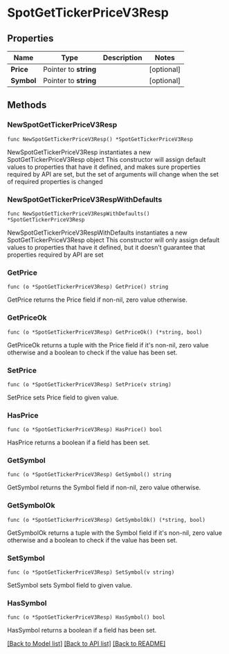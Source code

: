 # SpotGetTickerPriceV3Resp

## Properties

Name | Type | Description | Notes
------------ | ------------- | ------------- | -------------
**Price** | Pointer to **string** |  | [optional] 
**Symbol** | Pointer to **string** |  | [optional] 

## Methods

### NewSpotGetTickerPriceV3Resp

`func NewSpotGetTickerPriceV3Resp() *SpotGetTickerPriceV3Resp`

NewSpotGetTickerPriceV3Resp instantiates a new SpotGetTickerPriceV3Resp object
This constructor will assign default values to properties that have it defined,
and makes sure properties required by API are set, but the set of arguments
will change when the set of required properties is changed

### NewSpotGetTickerPriceV3RespWithDefaults

`func NewSpotGetTickerPriceV3RespWithDefaults() *SpotGetTickerPriceV3Resp`

NewSpotGetTickerPriceV3RespWithDefaults instantiates a new SpotGetTickerPriceV3Resp object
This constructor will only assign default values to properties that have it defined,
but it doesn't guarantee that properties required by API are set

### GetPrice

`func (o *SpotGetTickerPriceV3Resp) GetPrice() string`

GetPrice returns the Price field if non-nil, zero value otherwise.

### GetPriceOk

`func (o *SpotGetTickerPriceV3Resp) GetPriceOk() (*string, bool)`

GetPriceOk returns a tuple with the Price field if it's non-nil, zero value otherwise
and a boolean to check if the value has been set.

### SetPrice

`func (o *SpotGetTickerPriceV3Resp) SetPrice(v string)`

SetPrice sets Price field to given value.

### HasPrice

`func (o *SpotGetTickerPriceV3Resp) HasPrice() bool`

HasPrice returns a boolean if a field has been set.

### GetSymbol

`func (o *SpotGetTickerPriceV3Resp) GetSymbol() string`

GetSymbol returns the Symbol field if non-nil, zero value otherwise.

### GetSymbolOk

`func (o *SpotGetTickerPriceV3Resp) GetSymbolOk() (*string, bool)`

GetSymbolOk returns a tuple with the Symbol field if it's non-nil, zero value otherwise
and a boolean to check if the value has been set.

### SetSymbol

`func (o *SpotGetTickerPriceV3Resp) SetSymbol(v string)`

SetSymbol sets Symbol field to given value.

### HasSymbol

`func (o *SpotGetTickerPriceV3Resp) HasSymbol() bool`

HasSymbol returns a boolean if a field has been set.


[[Back to Model list]](../README.md#documentation-for-models) [[Back to API list]](../README.md#documentation-for-api-endpoints) [[Back to README]](../README.md)


